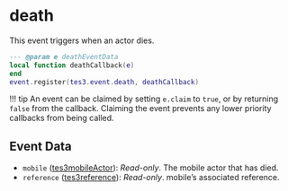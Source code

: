 # death
<div class="search_terms" style="display: none">death</div>

<!---
	This file is autogenerated. Do not edit this file manually. Your changes will be ignored.
	More information: https://github.com/MWSE/MWSE/tree/master/docs
-->

This event triggers when an actor dies.

```lua
--- @param e deathEventData
local function deathCallback(e)
end
event.register(tes3.event.death, deathCallback)
```

!!! tip
	An event can be claimed by setting `e.claim` to `true`, or by returning `false` from the callback. Claiming the event prevents any lower priority callbacks from being called.

## Event Data

* `mobile` ([tes3mobileActor](../../types/tes3mobileActor)): *Read-only*. The mobile actor that has died.
* `reference` ([tes3reference](../../types/tes3reference)): *Read-only*. mobile’s associated reference.

